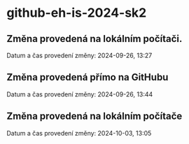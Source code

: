# github-eh-is-2024-sk2

## Změna provedená na lokálním počítači.
Datum a čas provedení změny: 2024-09-26, 13:27

## Změna provedená přímo na GitHubu
Datum a čas provedení změny: 2024-09-26, 13:44

## Změna provedená na lokálním počítače
Datum a čas provedení změny: 2024-10-03, 13:05
